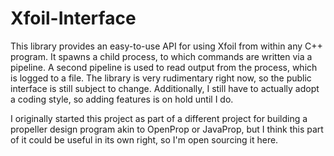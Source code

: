 # Xfoil-Interface

This library provides an easy-to-use API for using Xfoil from within any C++ program. It spawns a child process, to which commands are written via a pipeline. A second pipeline is used to read output from the process, which is logged to a file. The library is very rudimentary right now, so the public interface is still subject to change. Additionally, I still have to actually adopt a coding style, so adding features is on hold until I do.

I originally started this project as part of a different project for building a propeller design program akin to OpenProp or JavaProp, but I think this part of it could be useful in its own right, so I'm open sourcing it here. 
